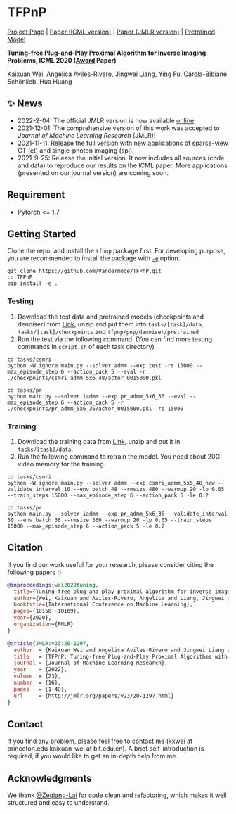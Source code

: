 # TFPnP
[Project Page](https://proceedings.mlr.press/v119/wei20b) | [Paper (ICML version)](https://proceedings.mlr.press/v119/wei20b) | [Paper (JMLR version)](http://jmlr.org/papers/v23/20-1297.html) | [Pretrained Model](https://1drv.ms/u/s!AqddfvhavTRijUiNda2MBmaYHJVL?e=VhYojg)

**Tuning-free Plug-and-Play Proximal Algorithm for Inverse Imaging Problems, ICML 2020 ([Award](https://icml.cc/Conferences/2020/Awards) Paper)** 

Kaixuan Wei, Angelica Aviles-Rivero, Jingwei Liang, Ying Fu, Carola-Bibiane Schönlieb, Hua Huang

## :sparkles: News
- 2022-2-04: The official JMLR version is now available [online](http://jmlr.org/papers/v23/20-1297.html).
- 2021-12-01: The comprehensive version of this work was accepted to *Journal of Machine Learning Research* (JMLR)!
- 2021-11-11: Release the full version with new applications of sparse-view CT (ct) and single-photon imaging (spi). 
- 2021-9-25: Release the initial version. It now includes all sources (code and data) to reproduce our results on the ICML paper. More applications (presented on our journal version) are coming soon. 


## Requirement

- Pytorch <= 1.7

## Getting Started

Clone the repo, and install the `tfpnp` package first.
For developing purpose, you are recommended to install the package with [```-e```](https://stackoverflow.com/questions/42609943/what-is-the-use-case-for-pip-install-e/59667164#59667164?newreg=9c456c4fac1e46049b0174b263f67d0b) option. 

```shell
git clone https://github.com/Vandermode/TFPnP.git
cd TFPnP
pip install -e .
```

### Testing

1. Download the test data and pretrained models (checkpoints and denoiser) from [Link](https://1drv.ms/u/s!AqddfvhavTRijUiNda2MBmaYHJVL?e=VhYojg), unzip and put them into `tasks/[task]/data`, `tasks/[task]/checkpoints` and `tfpnp/pnp/denoiser/pretrained`
2. Run the test via the following command. (You can find more testing commands in `script.sh` of each task directory)

```shell
cd tasks/csmri
python -W ignore main.py --solver admm --exp test -rs 15000 --max_episode_step 6 --action_pack 5 --eval -r ./checkpoints/csmri_admm_5x6_48/actor_0015000.pkl

cd tasks/pr
python main.py --solver iadmm --exp pr_admm_5x6_36 --eval --max_episode_step 6 --action_pack 5 -r ./checkpoints/pr_admm_5x6_36/actor_0015000.pkl -rs 15000
```

### Training

1. Download the training data from [Link](https://1drv.ms/u/s!AqddfvhavTRijUiNda2MBmaYHJVL?e=VhYojg), unzip and put it in `tasks/[task]/data`.
2. Run the following command to retrain the model. You need about 20G video memory for the training.

```shell
cd tasks/csmri
python -W ignore main.py --solver admm --exp csmri_admm_5x6_48_new --validate_interval 10 --env_batch 48 --rmsize 480 --warmup 20 -lp 0.05 --train_steps 15000 --max_episode_step 6 --action_pack 5 -le 0.2

cd tasks/pr
python main.py --solver iadmm --exp pr_admm_5x6_36 --validate_interval 50 --env_batch 36 --rmsize 360 --warmup 20 -lp 0.05 --train_steps 15000 --max_episode_step 6 --action_pack 5 -le 0.2
```

## Citation

If you find our work useful for your research, please consider citing the following papers :)

```bibtex
@inproceedings{wei2020tuning,
  title={Tuning-free plug-and-play proximal algorithm for inverse imaging problems},
  author={Wei, Kaixuan and Aviles-Rivero, Angelica and Liang, Jingwei and Fu, Ying and Sch{\"o}nlieb, Carola-Bibiane and Huang, Hua},
  booktitle={International Conference on Machine Learning},
  pages={10158--10169},
  year={2020},
  organization={PMLR}
}

@article{JMLR:v23:20-1297,
  author  = {Kaixuan Wei and Angelica Aviles-Rivero and Jingwei Liang and Ying Fu and Hua Huang and Carola-Bibiane SchÃ¶nlieb},
  title   = {TFPnP: Tuning-free Plug-and-Play Proximal Algorithms with Applications to Inverse Imaging Problems},
  journal = {Journal of Machine Learning Research},
  year    = {2022},
  volume  = {23},
  number  = {16},
  pages   = {1-48},
  url     = {http://jmlr.org/papers/v23/20-1297.html}
}
```

## Contact
If you find any problem, please feel free to contact me (kxwei at princeton.edu ~~kaixuan_wei at bit.edu.cn~~). A brief self-introduction is required, if you would like to get an in-depth help from me.

## Acknowledgments
We thank [@Zeqiang-Lai](https://github.com/Zeqiang-Lai) for code clean and refactoring, which makes it well structured and easy to understand. 
